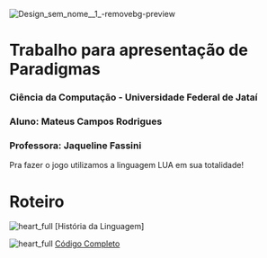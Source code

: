    ![Design_sem_nome__1_-removebg-preview](https://github.com/user-attachments/assets/01a688bc-bd1e-4a4b-b280-44737afcc5a4)


# Trabalho para apresentação de Paradigmas

### Ciência da Computação - Universidade Federal de Jataí
### Aluno: Mateus Campos Rodrigues
### Professora: Jaqueline Fassini

Pra fazer o jogo utilizamos a linguagem LUA em sua totalidade!

# Roteiro

![heart_full](https://github.com/Cogumelo06/Amogus/assets/141068361/004bfd44-269f-48cc-8b4c-eb67430bf414) [História da Linguagem]

![heart_full](https://github.com/Cogumelo06/Amogus/assets/141068361/004bfd44-269f-48cc-8b4c-eb67430bf414) [Código Completo](https://github.com/Cogumelo06/Amogus/tree/main/Códigos)
